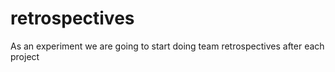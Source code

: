 # retrospectives
As an experiment we are going to start doing team retrospectives after each project
